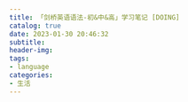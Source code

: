 ```yaml
---
title: 「剑桥英语语法-初&中&高」学习笔记 [DOING]
catalog: true
date: 2023-01-30 20:46:32
subtitle:
header-img:
tags:
- language
categories:
- 生活
---
```

